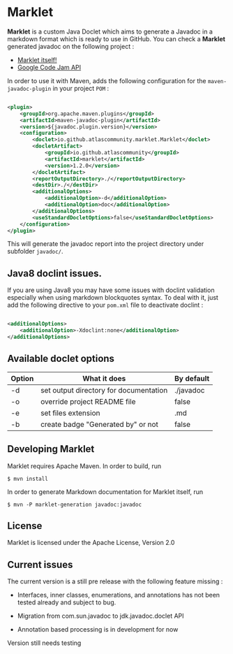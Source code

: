 # Marklet

**Marklet** is a custom Java Doclet which aims to generate a Javadoc in a markdown format which is
ready to use in GitHub. You can check a **Marklet** generated javadoc on the following project :

* [Marklet itself!](https://github.com/Faylixe/marklet/tree/master/javadoc/fr/faylixe/marklet)
* [Google Code Jam API](https://github.com/Faylixe/googlecodejam-client/tree/master/javadoc/fr/faylixe/googlecodejam/client)

In order to use it with Maven, adds the following configuration for the ``maven-javadoc-plugin``
in your project ``POM`` :

```xml

<plugin>
    <groupId>org.apache.maven.plugins</groupId>
    <artifactId>maven-javadoc-plugin</artifactId>
    <version>${javadoc.plugin.version}</version>
    <configuration>
        <doclet>io.github.atlascommunity.marklet.Marklet</doclet>
        <docletArtifact>
            <groupId>io.github.atlascommunity</groupId>
            <artifactId>marklet</artifactId>
            <version>1.2.0</version>
        </docletArtifact>
        <reportOutputDirectory>./</reportOutputDirectory>
        <destDir>./</destDir>
        <additionalOptions>
            <additionalOption>-d</additionalOption>
            <additionalOption>doc</additionalOption>
        </additionalOptions>
        <useStandardDocletOptions>false</useStandardDocletOptions>
    </configuration>
</plugin>
```

This will generate the javadoc report into the project directory under subfolder ``javadoc/``.

## Java8 doclint issues.

If you are using Java8 you may have some issues with doclint validation especially when using
markdown blockquotes syntax. To deal with it, just add the following directive to your ``pom.xml``
file to deactivate doclint :

```xml

<additionalOptions>
    <additionalOption>-Xdoclint:none</additionalOption>
</additionalOptions>
```

## Available doclet options

| Option        | What it does                            | By default  |
| ------------- |-----------------------------------------| ------------|
| -d            | set output directory for documentation  | ./javadoc   |
| -o            | override project README file            | false       |
| -e            | set files extension                     | .md         |
| -b            | create badge "Generated by" or not      | false       |

## Developing Marklet

Marklet requires Apache Maven. In order to build, run

```
$ mvn install

```

In order to generate Markdown documentation for Marklet itself, run

```
$ mvn -P marklet-generation javadoc:javadoc
```

## License

Marklet is licensed under the Apache License, Version 2.0

## Current issues

The current version is a still pre release with the following feature missing :

* Interfaces, inner classes, enumerations, and annotations has not been tested already and subject
  to bug.

* Migration from com.sun.javadoc to jdk.javadoc.doclet API

* Annotation based processing is in development for now

Version still needs testing
